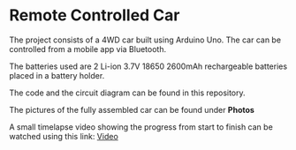 # Remote Controlled Car
The project consists of a 4WD car built using Arduino Uno. The car can be controlled from a mobile app via Bluetooth.

The batteries used are 2 Li-ion 3.7V 18650 2600mAh rechargeable batteries placed in a battery holder.

The code and the circuit diagram can be found in this repository.

The pictures of the fully assembled car can be found under **Photos**

A small timelapse video showing the progress from start to finish can be watched using this link: [Video](https://www.youtube.com/watch?v=5Ym_Qg22HTw&ab_channel=GeorgesElkassouf)

